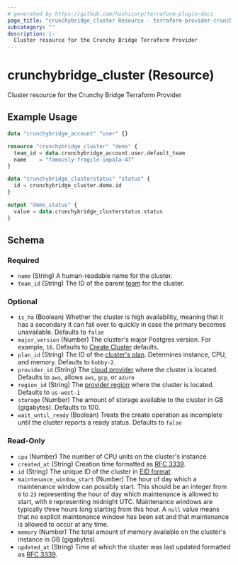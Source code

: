 ```yaml
---
# generated by https://github.com/hashicorp/terraform-plugin-docs
page_title: "crunchybridge_cluster Resource - terraform-provider-crunchybridge"
subcategory: ""
description: |-
  Cluster resource for the Crunchy Bridge Terraform Provider
---
```


# crunchybridge_cluster (Resource)

Cluster resource for the Crunchy Bridge Terraform Provider

## Example Usage

```terraform
data "crunchybridge_account" "user" {}

resource "crunchybridge_cluster" "demo" {
  team_id = data.crunchybridge_account.user.default_team
  name    = "famously-fragile-impala-47"
}

data "crunchybridge_clusterstatus" "status" {
  id = crunchybridge_cluster.demo.id
}

output "demo_status" {
  value = data.crunchybridge_clusterstatus.status
}
```

<!-- schema generated by tfplugindocs -->
## Schema

### Required

- `name` (String) A human-readable name for the cluster.
- `team_id` (String) The ID of the parent [team](https://docs.crunchybridge.com/concepts/teams/) for the cluster.

### Optional

- `is_ha` (Boolean) Whether the cluster is high availability, meaning that it has a secondary it can fail over to quickly in case the primary becomes unavailable. Defaults to `false`
- `major_version` (Number) The cluster's major Postgres version. For example, `16`. Defaults to [Create Cluster](https://docs.crunchybridge.com/api/cluster/#create-cluster) defaults.
- `plan_id` (String) The ID of the [cluster's plan](https://docs.crunchybridge.com/concepts/plans-pricing/). Determines instance, CPU, and memory. Defaults to `hobby-2`.
- `provider_id` (String) The [cloud provider](https://docs.crunchybridge.com/api/provider) where the cluster is located. Defaults to `aws`, allows `aws`, `gcp`, or `azure`
- `region_id` (String) The [provider region](https://docs.crunchybridge.com/api/provider#region) where the cluster is located. Defaults to `us-west-1`
- `storage` (Number) The amount of storage available to the cluster in GB (gigabytes). Defaults to 100.
- `wait_until_ready` (Boolean) Treats the create operation as incomplete until the cluster reports a ready status. Defaults to `false`

### Read-Only

- `cpu` (Number) The number of CPU units on the cluster's instance
- `created_at` (String) Creation time formatted as [RFC 3339](https://datatracker.ietf.org/doc/html/rfc3339).
- `id` (String) The unique ID of the cluster in [EID format](https://docs.crunchybridge.com/api-concepts/eid)
- `maintenance_window_start` (Number) The hour of day which a maintenance window can possibly start. This should be an integer from `0` to `23` representing the hour of day which maintenance is allowed to start, with `0` representing midnight UTC. Maintenance windows are typically three hours long starting from this hour. A `null` value means that no explicit maintenance window has been set and that maintenance is allowed to occur at any time.
- `memory` (Number) The total amount of memory available on the cluster's instance in GB (gigabytes).
- `updated_at` (String) Time at which the cluster was last updated formatted as [RFC 3339](https://datatracker.ietf.org/doc/html/rfc3339).


